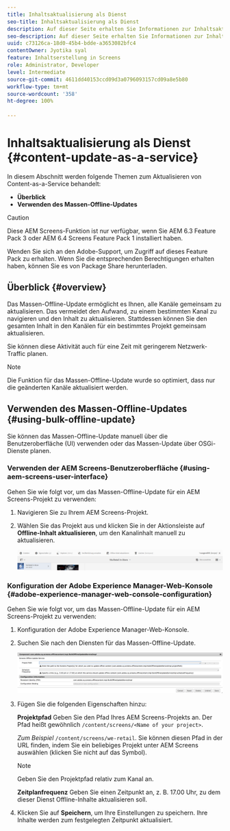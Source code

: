 ```yaml
---
title: Inhaltsaktualisierung als Dienst
seo-title: Inhaltsaktualisierung als Dienst
description: Auf dieser Seite erhalten Sie Informationen zur Inhaltsaktualisierung als Dienst.
seo-description: Auf dieser Seite erhalten Sie Informationen zur Inhaltsaktualisierung als Dienst.
uuid: c73126ca-18d0-45b4-bdde-a3653082bfc4
contentOwner: Jyotika syal
feature: Inhaltserstellung in Screens
role: Administrator, Developer
level: Intermediate
source-git-commit: 4611dd40153ccd09d3a0796093157cd09a8e5b80
workflow-type: tm+mt
source-wordcount: '358'
ht-degree: 100%

---
```



# Inhaltsaktualisierung als Dienst {#content-update-as-a-service}

In diesem Abschnitt werden folgende Themen zum Aktualisieren von Content-as-a-Service behandelt:

* **Überblick**
* **Verwenden des Massen-Offline-Updates**

>[!CAUTION]
>
>Diese AEM Screens-Funktion ist nur verfügbar, wenn Sie AEM 6.3 Feature Pack 3 oder AEM 6.4 Screens Feature Pack 1 installiert haben.
>
>Wenden Sie sich an den Adobe-Support, um Zugriff auf dieses Feature Pack zu erhalten. Wenn Sie die entsprechenden Berechtigungen erhalten haben, können Sie es von Package Share herunterladen.

## Überblick {#overview}

Das Massen-Offline-Update ermöglicht es Ihnen, alle Kanäle gemeinsam zu aktualisieren. Das vermeidet den Aufwand, zu einem bestimmten Kanal zu navigieren und den Inhalt zu aktualisieren. Stattdessen können Sie den gesamten Inhalt in den Kanälen für ein bestimmtes Projekt gemeinsam aktualisieren.

Sie können diese Aktivität auch für eine Zeit mit geringerem Netzwerk-Traffic planen.

>[!NOTE]
>
>Die Funktion für das Massen-Offline-Update wurde so optimiert, dass nur die geänderten Kanäle aktualisiert werden.

## Verwenden des Massen-Offline-Updates {#using-bulk-offline-update}

Sie können das Massen-Offline-Update manuell über die Benutzeroberfläche (UI) verwenden oder das Massen-Update über OSGi-Dienste planen.

### Verwenden der AEM Screens-Benutzeroberfläche {#using-aem-screens-user-interface}

Gehen Sie wie folgt vor, um das Massen-Offline-Update für ein AEM Screens-Projekt zu verwenden:

1. Navigieren Sie zu Ihrem AEM Screens-Projekt.
1. Wählen Sie das Projekt aus und klicken Sie in der Aktionsleiste auf **Offline-Inhalt aktualisieren**, um den Kanalinhalt manuell zu aktualisieren.

   ![screen_shot_2018-04-24at122256pm](assets/screen_shot_2018-04-24at122256pm.png)

### Konfiguration der Adobe Experience Manager-Web-Konsole {#adobe-experience-manager-web-console-configuration}

Gehen Sie wie folgt vor, um das Massen-Offline-Update für ein AEM Screens-Projekt zu verwenden:

1. Konfiguration der Adobe Experience Manager-Web-Konsole.
1. Suchen Sie nach den Diensten für das Massen-Offline-Update.

   ![screen_shot_2018-04-24at121428pm](assets/screen_shot_2018-04-24at121428pm.png)

1. Fügen Sie die folgenden Eigenschaften hinzu:

   **Projektpfad** Geben Sie den Pfad Ihres AEM Screens-Projekts an. Der Pfad heißt gewöhnlich `/content/screens/<Name of your project>`.

   *Zum Beispiel* `/content/screens/we-retail`. Sie können diesen Pfad in der URL finden, indem Sie ein beliebiges Projekt unter AEM Screens auswählen (klicken Sie nicht auf das Symbol).

   >[!NOTE]
   >
   >Geben Sie den Projektpfad relativ zum Kanal an.

   **Zeitplanfrequenz** Geben Sie einen Zeitpunkt an, z. B. 17.00 Uhr, zu dem dieser Dienst Offline-Inhalte aktualisieren soll.

1. Klicken Sie auf **Speichern**, um Ihre Einstellungen zu speichern. Ihre Inhalte werden zum festgelegten Zeitpunkt aktualisiert.

